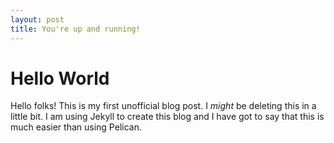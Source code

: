 ```yaml
---
layout: post
title: You're up and running!
---
```


# Hello World

Hello folks! This is my first unofficial blog post. I _might_ be deleting this in a little bit. I am using Jekyll to create this blog and I have got to say that this is much easier than using Pelican. 

